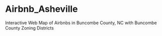 # Airbnb_Asheville
Interactive Web Map of Airbnbs in Buncombe County, NC with Buncombe County Zoning Districts

